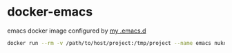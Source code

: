 # docker-emacs
emacs docker image configured by [my .emacs.d](https://github.com/nukosuke/dotfiles/tree/master/.emacs.d)

```sh
docker run --rm -v /path/to/host/project:/tmp/project --name emacs nukosuke/emacs
```

